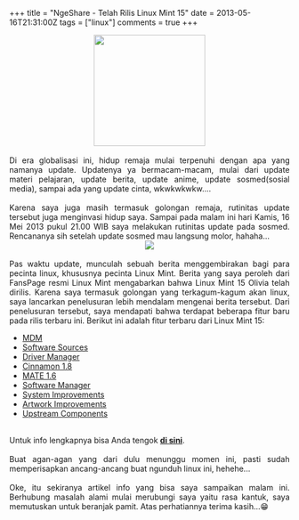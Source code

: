 +++
title = "NgeShare - Telah Rilis Linux Mint 15"
date = 2013-05-16T21:31:00Z
tags = ["linux"]
comments = true
+++

<center><img border="0" data-original-height="412" data-original-width="412" height="200" src="https://2.bp.blogspot.com/-kicBq7g4iwg/W--1asEeAVI/AAAAAAAASe4/3iRRFJH8_OgNRsViKKV3VH0ccJ2J1MUPQCLcBGAs/s200/linux-mint.jpg" width="200" /></center><br />
<div style="text-align: justify;">Di era globalisasi ini, hidup remaja mulai terpenuhi dengan apa yang namanya update. Updatenya ya bermacam-macam, mulai dari update materi pelajaran, update berita, update anime, update sosmed(sosial media), sampai ada yang update cinta, wkwkwkwkw....<br /><br />
Karena saya juga masih termasuk golongan remaja, rutinitas update tersebut juga menginvasi hidup saya. Sampai pada malam ini hari Kamis, 16 Mei 2013 pukul 21.00 WIB saya melakukan rutinitas update pada sosmed. Rencananya sih setelah update sosmed mau langsung molor, hahaha...<br />
<center><img border="0" src="https://1.bp.blogspot.com/-3tSrrf56cJo/UZTsP0CS-xI/AAAAAAAACJc/DApMNnd7rLU/s1600/mint15.png" /></center><br />
Pas waktu update, munculah sebuah berita menggembirakan bagi para pecinta linux, khususnya pecinta Linux Mint. Berita yang saya peroleh dari FansPage resmi Linux Mint mengabarkan bahwa Linux Mint 15 Olivia telah dirilis. Karena saya termasuk golongan yang terkagum-kagum akan linux, saya lancarkan penelusuran lebih mendalam mengenai berita tersebut. Dari penelusuran tersebut, saya mendapati bahwa terdapat beberapa fitur baru pada rilis terbaru ini. Berikut ini adalah fitur terbaru dari Linux Mint 15:<br />
<ul style="text-align: justify;"><li><a href="http://www.linuxmint.com/rel_olivia_whatsnew.php#mdm">MDM</a></li><li><a href="http://www.linuxmint.com/rel_olivia_whatsnew.php#mintsources">Software Sources</a></li><li><a href="http://www.linuxmint.com/rel_olivia_whatsnew.php#mintdrivers">Driver Manager</a></li><li><a href="http://www.linuxmint.com/rel_olivia_whatsnew.php#cinnamon">Cinnamon 1.8</a></li><li><a href="http://www.linuxmint.com/rel_olivia_whatsnew.php#mate">MATE 1.6</a></li><li><a href="http://www.linuxmint.com/rel_olivia_whatsnew.php#mintinstall">Software Manager</a></li><li><a href="http://www.linuxmint.com/rel_olivia_whatsnew.php#system">System Improvements</a></li><li><a href="http://www.linuxmint.com/rel_olivia_whatsnew.php#artwork">Artwork Improvements</a></li><li><a href="http://www.linuxmint.com/rel_olivia_whatsnew.php#upstream">Upstream Components</a></li></ul><br />
Untuk info lengkapnya bisa Anda tengok <a href="http://blog.linuxmint.com/?p=2361"><b>di sini</b></a>.<br /><br />
Buat agan-agan yang dari dulu menunggu momen ini, pasti sudah memperisapkan ancang-ancang buat ngunduh linux ini, hehehe...<br /><br />
Oke, itu sekiranya artikel info yang bisa saya sampaikan malam ini. Berhubung masalah alami mulai merubungi saya yaitu rasa kantuk, saya memutuskan untuk beranjak pamit. Atas perhatiannya terima kasih...😁</div>
